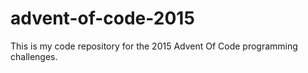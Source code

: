 # advent-of-code-2015

This is my code repository for the 2015 Advent Of Code programming challenges.
